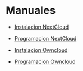 # Manuales

<!-- [click on this link](#my-multi-word-header) -->


* [Instalacion NextCloud](MP08/Manuales/NextCloud/InstalacionNextCloud.md)
* [Programacion NextCloud](MP08/Manuales/NextCloud/ProgramacionNextCloud)

* [Instalacion Owncloud](MP08/Manuales/Owncloud/Instalacion.md)

* [Programacion Owncloud](MP08/Manuales/Owncloud/Programacion.md)
